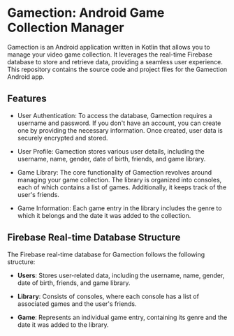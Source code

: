 # Gamection: Android Game Collection Manager

Gamection is an Android application written in Kotlin that allows you to manage your video game collection. It leverages the real-time Firebase database to store and retrieve data, providing a seamless user experience. This repository contains the source code and project files for the Gamection Android app.

## Features

- User Authentication: To access the database, Gamection requires a username and password. If you don't have an account, you can create one by providing the necessary information. Once created, user data is securely encrypted and stored.

- User Profile: Gamection stores various user details, including the username, name, gender, date of birth, friends, and game library.

- Game Library: The core functionality of Gamection revolves around managing your game collection. The library is organized into consoles, each of which contains a list of games. Additionally, it keeps track of the user's friends.

- Game Information: Each game entry in the library includes the genre to which it belongs and the date it was added to the collection.

## Firebase Real-time Database Structure

The Firebase real-time database for Gamection follows the following structure:

- **Users**: Stores user-related data, including the username, name, gender, date of birth, friends, and game library.

- **Library**: Consists of consoles, where each console has a list of associated games and the user's friends.

- **Game**: Represents an individual game entry, containing its genre and the date it was added to the library.
